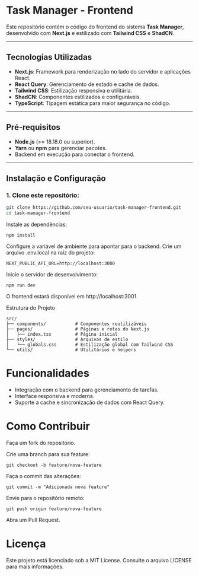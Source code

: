 # **Task Manager - Frontend**

Este repositório contém o código do frontend do sistema **Task Manager**, desenvolvido com **Next.js** e estilizado com **Tailwind CSS** e **ShadCN**.

---

## **Tecnologias Utilizadas**
- **Next.js**: Framework para renderização no lado do servidor e aplicações React.
- **React Query**: Gerenciamento de estado e cache de dados.
- **Tailwind CSS**: Estilização responsiva e utilitária.
- **ShadCN**: Componentes estilizados e configuráveis.
- **TypeScript**: Tipagem estática para maior segurança no código.

---

## **Pré-requisitos**
- **Node.js** (>= 18.18.0 ou superior).
- **Yarn** ou **npm** para gerenciar pacotes.
- Backend em execução para conectar o frontend.

---

## **Instalação e Configuração**
### 1. Clone este repositório:
   ```bash
   git clone https://github.com/seu-usuario/task-manager-frontend.git
   cd task-manager-frontend
  ```

Instale as dependências:
````
npm install
````

Configure a variável de ambiente para apontar para o backend. Crie um arquivo .env.local na raiz do projeto:
````
NEXT_PUBLIC_API_URL=http://localhost:3000
````

Inicie o servidor de desenvolvimento:
````
npm run dev
````

O frontend estará disponível em http://localhost:3001.

Estrutura do Projeto
````
src/
├── components/           # Componentes reutilizáveis
├── pages/                # Páginas e rotas do Next.js
│   ├── index.tsx         # Página inicial
├── styles/               # Arquivos de estilo
│   └── globals.css       # Estilização global com Tailwind CSS
└── utils/                # Utilitários e helpers
````
# Funcionalidades
- Integração com o backend para gerenciamento de tarefas.
- Interface responsiva e moderna.
- Suporte a cache e sincronização de dados com React Query.
  
# Como Contribuir
Faça um fork do repositório.

Crie uma branch para sua feature:

````
git checkout -b feature/nova-feature
````

Faça o commit das alterações:
````
git commit -m "Adicionada nova feature"
````

Envie para o repositório remoto:
````
git push origin feature/nova-feature
````

Abra um Pull Request.

# Licença
Este projeto está licenciado sob a MIT License. Consulte o arquivo LICENSE para mais informações.


